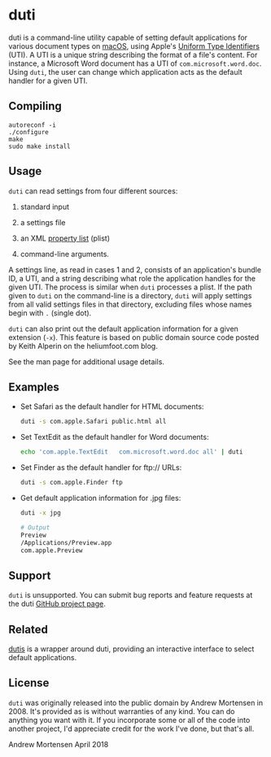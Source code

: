 duti
====

duti is a command-line utility capable of setting default applications for
various document types on [macOS](https://www.apple.com/macos/), using Apple's
[Uniform Type
Identifiers](https://developer.apple.com/library/content/documentation/FileManagement/Conceptual/understanding_utis/understand_utis_intro/understand_utis_intro.html)
(UTI). A UTI is a unique string describing the format of a file's content. For
instance, a Microsoft Word document has a UTI of `com.microsoft.word.doc`. Using
`duti`, the user can change which application acts as the default handler for a
given UTI.


Compiling
---------

    autoreconf -i
    ./configure
    make
    sudo make install


Usage
-----

`duti` can read settings from four different sources:

1. standard input

1. a settings file

1. an XML [property list](https://en.wikipedia.org/wiki/Property_list) (plist)

1. command-line arguments.

A settings line, as read in cases 1 and 2, consists of an application's bundle
ID, a UTI, and a string describing what role the application handles for the
given UTI. The process is similar when `duti` processes a plist. If the path
given to `duti` on the command-line is a directory, `duti` will apply settings
from all valid settings files in that directory, excluding files whose names
begin with `.` (single dot).

`duti` can also print out the default application information for a given
extension (`-x`). This feature is based on public domain source code posted
by Keith Alperin on the heliumfoot.com blog.

See the man page for additional usage details.


Examples
--------

* Set Safari as the default handler for HTML documents:

    ```sh
    duti -s com.apple.Safari public.html all
    ```

* Set TextEdit as the default handler for Word documents:

    ```sh
    echo 'com.apple.TextEdit   com.microsoft.word.doc all' | duti
    ```

* Set Finder as the default handler for ftp:// URLs:

    ```sh
    duti -s com.apple.Finder ftp
    ```

* Get default application information for .jpg files:

    ```sh
    duti -x jpg

    # Output
    Preview
    /Applications/Preview.app
    com.apple.Preview
    ```

Support
-------

`duti` is unsupported. You can submit bug reports and feature requests at
the duti [GitHub project page](https://github.com/moretension).

Related
-------
[dutis](https://github.com/tsonglew/dutis) is a wrapper around duti, providing an
interactive interface to select default applications.

License
-------

`duti` was originally released into the public domain by Andrew Mortensen
in 2008. It's provided as is without warranties of any kind. You can do
anything you want with it. If you incorporate some or all of the code into
another project, I'd appreciate credit for the work I've done, but that's all.

Andrew Mortensen
April 2018
